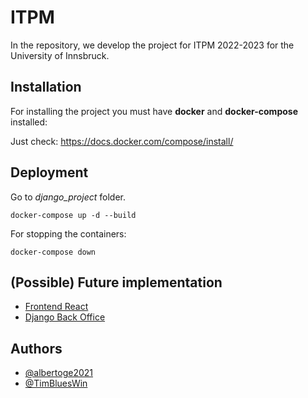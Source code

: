 
# ITPM

In the repository, we develop the project for ITPM 2022-2023 for the University of Innsbruck.
## Installation

For installing the project you must have **docker** and **docker-compose** installed:

Just check: https://docs.docker.com/compose/install/
    
## Deployment

Go to *django_project* folder.

```
docker-compose up -d --build
```

For stopping the containers:
```
docker-compose down
```

## (Possible) Future implementation

 - [Frontend React](https://github.com/coreui/coreui-free-react-admin-template)
 - [Django Back Office](https://github.com/MaferMazu/django-backoffice)


## Authors

- [@albertoge2021](https://www.github.com/albertoge2021)
- [@TimBluesWin](https://github.com/TimBluesWin)

